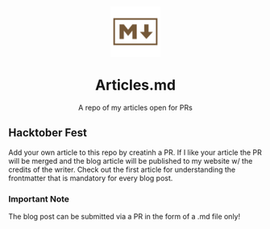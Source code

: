 <p align="center">
 <img width="100px" src="https://raw.githubusercontent.com/Borrus-sudo/Articles.md/main/assets/heroImage.svg" align="center" alt="Hero Graph Image" />
 <h1 align="center"> Articles.md  </h1>
 <p align="center"> A repo of my articles open for PRs </p>
</p>

## Hacktober Fest
Add your own article to this repo by creatinh a PR. If I like your article the PR will be merged and the blog article will be published to my website w/ the credits of the writer. Check out the first article for understanding the frontmatter that is mandatory for every blog post. 
### Important Note
The blog post can be submitted via a PR in the form of a .md file only!
